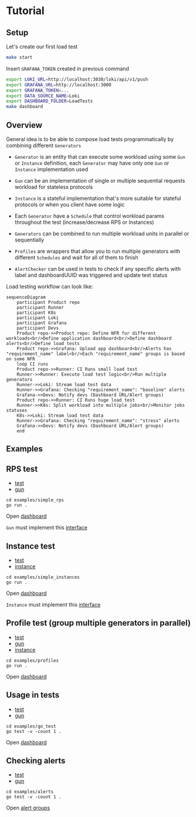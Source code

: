 # Tutorial
## Setup
Let's create our first load test
```bash
make start
```
Insert `GRAFANA_TOKEN` created in previous command
```bash
export LOKI_URL=http://localhost:3030/loki/api/v1/push
export GRAFANA_URL=http://localhost:3000
export GRAFANA_TOKEN=...
export DATA_SOURCE_NAME=Loki
export DASHBOARD_FOLDER=LoadTests
make dashboard
```
## Overview
General idea is to be able to compose load tests programmatically by combining different `Generators`

- `Generator` is an entity that can execute some workload using some `Gun` or `Instance` definition, each `Generator` may have only one `Gun` or `Instance` implementation used

- `Gun` can be an implementation of single or multiple sequential requests workload for stateless protocols

- `Instance` is a stateful implementation that's more suitable for stateful protocols or when you client have some logic

- Each `Generator` have a `Schedule` that control workload params throughout the test (increase/decrease RPS or Instances)

- `Generators` can be combined to run multiple workload units in parallel or sequentially

- `Profiles` are wrappers that allow you to run multiple generators with different `Schedules` and wait for all of them to finish

- `AlertChecker` can be used in tests to check if any specific alerts with label and dashboardUUID was triggered and update test status

Load testing workflow can look like:
```mermaid
sequenceDiagram
    participant Product repo
    participant Runner
    participant K8s
    participant Loki
    participant Grafana
    participant Devs
    Product repo->>Product repo: Define NFR for different workloads<br/>Define application dashboard<br/>Define dashboard alerts<br/>Define load tests
    Product repo->>Grafana: Upload app dashboard<br/>Alerts has "requirement_name" label<br/>Each "requirement_name" groups is based on some NFR
    loop CI runs
    Product repo->>Runner: CI Runs small load test
    Runner->>Runner: Execute load test logic<br/>Run multiple generators
    Runner->>Loki: Stream load test data
    Runner->>Grafana: Checking "requirement_name": "baseline" alerts
    Grafana->>Devs: Notify devs (Dashboard URL/Alert groups)
    Product repo->>Runner: CI Runs huge load test
    Runner->>K8s: Split workload into multiple jobs<br/>Monitor jobs statuses
    K8s->>Loki: Stream load test data
    Runner->>Grafana: Checking "requirement_name": "stress" alerts
    Grafana->>Devs: Notify devs (Dashboard URL/Alert groups)
    end
```
## Examples

## RPS test
- [test](https://github.com/smartcontractkit/wasp/blob/master/examples/simple_rps/main.go#L9)
- [gun](https://github.com/smartcontractkit/wasp/blob/master/examples/simple_rps/gun.go#L23)
```
cd examples/simple_rps
go run .
```
Open [dashboard](http://localhost:3000/d/wasp/wasp-load-generator?orgId=1&var-test_group=generator_healthcheck&var-app=generator_healthcheck&var-cluster=generator_healthcheck&var-namespace=generator_healthcheck&var-branch=generator_healthcheck&var-commit=generator_healthcheck&from=now-5m&to=now&var-test_id=generator_healthcheck&var-gen_name=All&var-go_test_name=simple_rps&refresh=5s)

`Gun` must implement this [interface](https://github.com/smartcontractkit/wasp/blob/master/wasp.go#L36)

## Instance test
- [test](https://github.com/smartcontractkit/wasp/blob/master/examples/simple_instances/main.go#L10)
- [instance](https://github.com/smartcontractkit/wasp/blob/master/examples/simple_instances/instance.go#L34)
```
cd examples/simple_instances
go run .
```
Open [dashboard](http://localhost:3000/d/wasp/wasp-load-generator?orgId=1&var-test_group=generator_healthcheck&var-app=generator_healthcheck&var-cluster=generator_healthcheck&var-namespace=generator_healthcheck&var-branch=generator_healthcheck&var-commit=generator_healthcheck&from=now-5m&to=now&var-test_id=generator_healthcheck&var-gen_name=All&var-go_test_name=simple_instances&refresh=5s)

`Instance` must implement this [interface](https://github.com/smartcontractkit/wasp/blob/master/wasp.go#L41)

## Profile test (group multiple generators in parallel)
- [test](https://github.com/smartcontractkit/wasp/blob/master/examples/profiles/main.go#L10)
- [gun](https://github.com/smartcontractkit/wasp/blob/master/examples/profiles/gun.go#L23)
- [instance](https://github.com/smartcontractkit/wasp/blob/master/examples/profiles/instance.go#L34)
```
cd examples/profiles
go run .
```
Open [dashboard](http://localhost:3000/d/wasp/wasp-load-generator?orgId=1&var-test_group=generator_healthcheck&var-app=generator_healthcheck&var-cluster=generator_healthcheck&var-namespace=generator_healthcheck&var-branch=generator_healthcheck&var-commit=generator_healthcheck&from=now-5m&to=now&var-test_id=generator_healthcheck&var-gen_name=All&var-go_test_name=my_test_ws&var-go_test_name=my_test&refresh=5s)

## Usage in tests
- [test](https://github.com/smartcontractkit/wasp/blob/master/examples/go_test/main_test.go#L15)
- [gun](https://github.com/smartcontractkit/wasp/blob/master/examples/go_test/gun.go#L23)
```
cd examples/go_test
go test -v -count 1 .
```
Open [dashboard](http://localhost:3000/d/wasp/wasp-load-generator?orgId=1&var-test_group=generator_healthcheck&var-app=generator_healthcheck&var-cluster=generator_healthcheck&var-namespace=generator_healthcheck&var-branch=generator_healthcheck&var-commit=generator_healthcheck&from=now-5m&to=now&var-test_id=generator_healthcheck&var-gen_name=All&var-go_test_name=TestProfile&refresh=5s)

## Checking alerts
- [test](https://github.com/smartcontractkit/wasp/blob/alerts/examples/alerts/main_test.go#L11)
- [gun](https://github.com/smartcontractkit/wasp/blob/alerts/examples/alerts/gun.go#L23)
```
cd examples/alerts
go test -v -count 1 .
```
Open [alert groups](http://localhost:3000/alerting/groups)
